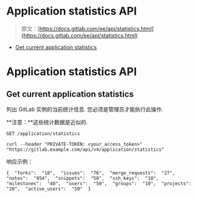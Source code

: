 # Application statistics API

> 原文：[https://docs.gitlab.com/ee/api/statistics.html](https://docs.gitlab.com/ee/api/statistics.html)

*   [Get current application statistics](#get-current-application-statistics)

# Application statistics API[](#application-statistics-api "Permalink")

## Get current application statistics[](#get-current-application-statistics "Permalink")

列出 GitLab 实例的当前统计信息. 您必须是管理员才能执行此操作.

**注意：**这些统计数据是近似的.

```
GET /application/statistics 
```

```
curl --header "PRIVATE-TOKEN: <your_access_token>" "https://gitlab.example.com/api/v4/application/statistics" 
```

响应示例：

```
{  "forks":  "10",  "issues":  "76",  "merge_requests":  "27",  "notes":  "954",  "snippets":  "50",  "ssh_keys":  "10",  "milestones":  "40",  "users":  "50",  "groups":  "10",  "projects":  "20",  "active_users":  "50"  } 
```